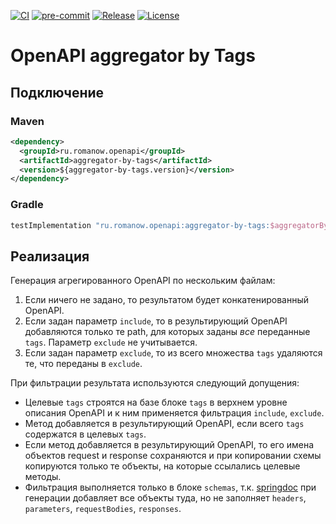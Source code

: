 [![CI](https://github.com/Romanow/aggregator-by-tags/actions/workflows/build.yml/badge.svg)](https://github.com/Romanow/aggregator-by-tags/actions/workflows/build.yml)
[![pre-commit](https://img.shields.io/badge/pre--commit-enabled-brightgreen?logo=pre-commit)](https://github.com/pre-commit/pre-commit)
[![Release](https://img.shields.io/github/v/release/Romanow/aggregator-by-tags?logo=github&sort=semver)](https://github.com/Romanow/aggregator-by-tags/releases/latest)
[![License](https://img.shields.io/github/license/Romanow/aggregator-by-tags)](https://github.com/Romanow/aggregator-by-tags/blob/master/LICENSE)

# OpenAPI aggregator by Tags

## Подключение

### Maven

```xml
<dependency>
  <groupId>ru.romanow.openapi</groupId>
  <artifactId>aggregator-by-tags</artifactId>
  <version>${aggregator-by-tags.version}</version>
</dependency>
```

### Gradle

```groovy
testImplementation "ru.romanow.openapi:aggregator-by-tags:$aggregatorByTagsVersion"
```

## Реализация

Генерация агрегированного OpenAPI по нескольким файлам:

1. Если ничего не задано, то результатом будет конкатенированный OpenAPI.
2. Если задан параметр `include`, то в результирующий OpenAPI добавляются только те path, для которых заданы _все_
   переданные `tags`. Параметр `exclude` не учитывается.
3. Если задан параметр `exclude`, то из всего множества `tags` удаляются те, что переданы в `exclude`.

При фильтрации результата используются следующий допущения:

* Целевые `tags` строятся на базе блоке `tags` в верхнем уровне описания OpenAPI и к ним применяется
  фильтрация `include`, `exclude`.
* Метод добавляется в результирующий OpenAPI, если всего `tags` содержатся в целевых `tags`.
* Если метод добавляется в результирующий OpenAPI, то его имена объектов request и response сохраняются и при
  копировании схемы копируются только те объекты, на которые ссылались целевые методы.
* Фильтрация выполняется только в блоке `schemas`, т.к. [springdoc](https://springdoc.org/) при генерации добавляет все
  объекты туда, но не заполняет `headers`, `parameters`, `requestBodies`, `responses`.

